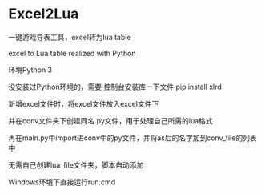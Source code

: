 # Excel2Lua

一键游戏导表工具，excel转为lua table

excel to Lua table realized with Python



环境Python 3

没安装过Python环境的，需要 控制台安装库一下文件 pip install xlrd


新增excel文件时，将excel文件放入excel文件下

并在conv文件夹下创建同名.py文件，用于处理自己所需的lua格式

再在main.py中import进conv中的py文件，并将as后的名字加到conv_file的列表中

无需自己创建lua_file文件夹，脚本自动添加

Windows环境下直接运行run.cmd


